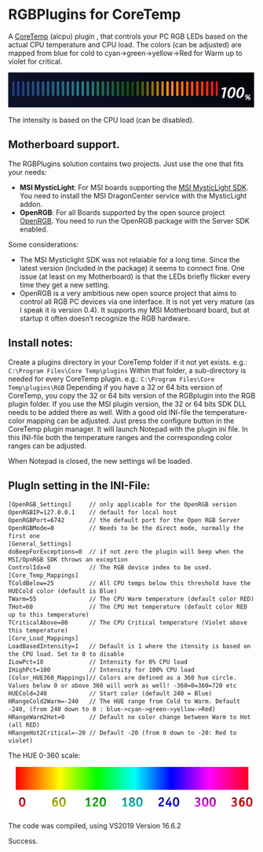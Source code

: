 # RGBPlugins for CoreTemp
A [CoreTemp](https://www.alcpu.com/CoreTemp/) (alcpu) plugin , that controls your PC RGB LEDs based on the actual CPU temperature and CPU load.
The colors (can be adjusted) are mapped from blue for cold to cyan->green->yellow->Red for Warm up to violet for critical.

<img src="./Color-Scale.jpg">

The intensity is based on the CPU load (can be disabled).

## Motherboard support. 
The RGBPlugins solution contains two projects. Just use the one that fits your needs:
* **MSI MysticLight**: For MSI boards supporting the [MSI MysticLight SDK](http://download.msi.com/uti_exe/Mystic_light_SDK.zip). You need to install the MSI DragonCenter service with the MysticLight addon.
* **OpenRGB**: For all Boards supported by the open source project [OpenRGB](https://gitlab.com/CalcProgrammer1/OpenRGB). You need to run the OpenRGB package with the Server SDK enabled.

Some considerations:
* The MSI Mysticlight SDK was not relaiable for a long time. Since the latest version (included in the package) it seems to connect fine. One issue (at least on my Motherboard) is that the LEDs briefly flicker every time they get a new setting.
* OpenRGB is a very ambitious new open source project that aims to control all RGB PC devices via one interface. It is not yet very mature (as I speak it is version 0.4). It supports my MSI Motherboard board, but at startup it often doesn’t recognize the RGB hardware. 

## Install notes:
Create a plugins directory in your CoreTemp folder if it not yet exists. e.g.: `C:\Program Files\Core Temp\plugins`
Within that folder, a sub-directory is needed for every CoreTemp plugin. e.g.: `C:\Program Files\Core Temp\plugins\RGB` 
Depending if you have a 32 or 64 bits version of CoreTemp, you copy the 32 or 64 bits version of the RGBplugin into the RGB plugin folder.
If you use the MSI plugin version, the 32 or 64 bits SDK DLL needs to be added there as well.
With a good old INI-file the temperature-color mapping can be adjusted. Just press the configure button in the CoreTemp plugin manager. 
It will launch Notepad with the plugin ini file. In this INI-file both the temperature ranges and the corresponding color ranges can be adjusted. 

When Notepad is closed, the new settings wil be loaded. 

## PlugIn setting in the INI-File: 
```
[OpenRGB_Settings]     // only applicable for the OpenRGB version
OpenRGBIP=127.0.0.1    // default for local host
OpenRGBPort=6742       // the default port for the Open RGB Server 
OpenRGBMode=0          // Needs to be the direct mode, normally the first one
[General_Settings]
doBeepForExceptions=0  // if not zero the plugin will beep when the MSI/OpnRGB SDK throws an exception
ControlIdx=0           // The RGB device index to be used. 
[Core_Temp_Mappings]
TColdBelow=25          // All CPU temps below this threshold have the HUECold color (default is Blue)
TWarm=55               // The CPU Warm temperature (default color RED)
THot=60                // The CPU Hot temperature (default color RED up to this temperature)
TCriticalAbove=80      // The CPU Critical temperature (Violet above this temperature)
[Core_Load_Mappings]
LoadBasedIntensity=1   // Default is 1 where the itensity is based on the CPU load. Set to 0 to disable
ILowPct=10             // Intensity for 0% CPU load
IHighPct=100           // Intensity for 100% CPU load
[Color_HUE360_Mappings]// Colors are defined as a 360 hue circle. Values below 0 or above 360 will work as well! -360=0=360=720 etc
HUECold=240            // Start color (default 240 = Blue)
HRangeCold2Warm=-240   // The HUE range from Cold to Warm. Default -240, (from 240 down to 0 : blue->cyan->green->yellow->Red)
HRangeWarm2Hot=0       // Default no color change between Warm to Hot (all RED)
HRangeHot2Critical=-20 // Default -20 (from 0 down to -20: Red to violet)
```
The HUE 0-360 scale:
<img src="./Hue-Scale.jpg">

The code was compiled, using VS2019 Version 16.6.2

Success.
